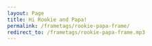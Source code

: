 ```yaml
---
layout: Page
title: Hi Rookie and Papa!
permalink: /frametags/rookie-papa-frame/
redirect_to: /frametags/rookie-papa-frame.mp3
---
```

